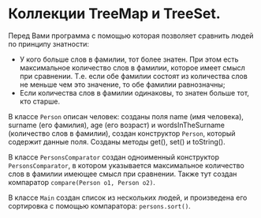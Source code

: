 # **Коллекции TreeMap и TreeSet.**

Перед Вами программа с помощью которая позволяет сравнить людей по принципу знатности:

* У кого больше слов в фамилии, тот более знатен. При этом есть максимальное количество слов в фамилии, которое имеет смысл при сравнении. Т.е. если обе фамилии состоят из количества слов не меньше чем это значение, то обе фамилии равнозначны;
* Если количества слов в фамилии одинаковы, то знатен больше тот, кто старше.

В классе ```Person``` описан человек: созданы поля name (имя человека), surname (его фамилия), age (его возраст) и wordsInTheSurname (количество слов в фамилии), создан конструктор ```Person```, который содержит данные поля. Созданы методы get(), set() и toString().

В классе ```PersonsComparator``` создан одноименный конструктор ```PersonsComparator```, в котором указывается максимальное количество слов в фамилии имеющее смысл при сравнении. Также тут создан компаратор ```compare(Person o1, Person o2)```.

В классе ```Main``` создан список из нескольких людей, и произведена его сортировка с помощью компаратора: ```persons.sort()```.
